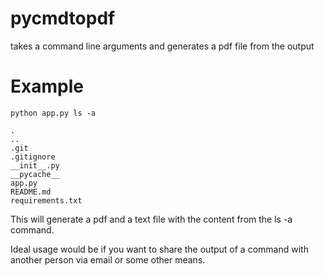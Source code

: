 # pycmdtopdf
takes a command line arguments and generates a pdf file from the output

# Example
```
python app.py ls -a
```

```
.
..
.git
.gitignore
__init__.py
__pycache__
app.py
README.md
requirements.txt
```

This will generate a pdf and a text file with the content from the ls -a command.

Ideal usage would be if you want to share the output of a command with another person via email or some other means.

